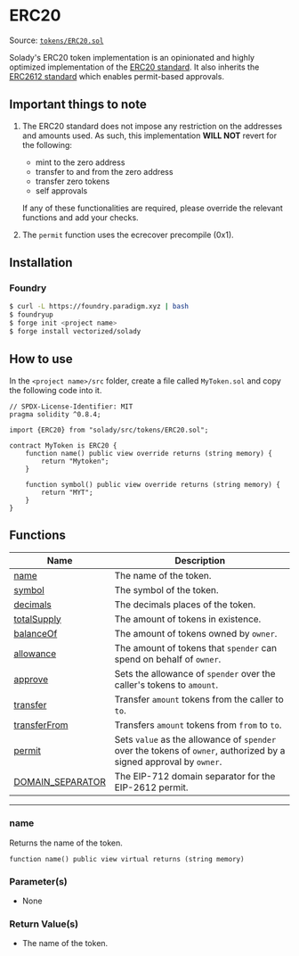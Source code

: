 # ERC20

Source: [`tokens/ERC20.sol`](https://github.com/Vectorized/solady/blob/main/src/tokens/ERC20.sol)

Solady's ERC20 token implementation is an opinionated and highly optimized implementation of the [ERC20 standard](https://eips.ethereum.org/EIPS/eip-20). It also inherits the [ERC2612 standard](https://eips.ethereum.org/EIPS/eip-2612) which enables permit-based approvals.

## Important things to note

1. The ERC20 standard does not impose any restriction on the addresses and amounts used. As such, this implementation **WILL NOT** revert for the following:

    - mint to the zero address
    - transfer to and from the zero address
    - transfer zero tokens
    - self approvals

    If any of these functionalities are required, please override the relevant functions and add your checks.

2. The `permit` function uses the ecrecover precompile (0x1).

## Installation

### Foundry

```bash
$ curl -L https://foundry.paradigm.xyz | bash
$ foundryup
$ forge init <project name>
$ forge install vectorized/solady
```

## How to use

In the `<project name>/src` folder, create a file called `MyToken.sol` and copy the following code into it.

```
// SPDX-License-Identifier: MIT
pragma solidity ^0.8.4;

import {ERC20} from "solady/src/tokens/ERC20.sol";

contract MyToken is ERC20 {
    function name() public view override returns (string memory) {
        return "Mytoken";
    }

    function symbol() public view override returns (string memory) {
        return "MYT";
    }
}
```

## Functions

| Name                                  | Description                                                                                                        |
| ------------------------------------- | ------------------------------------------------------------------------------------------------------------------ |
| [name](#name)                         | The name of the token.                                                                                             |
| [symbol](#symbol)                     | The symbol of the token.                                                                                           |
| [decimals](#decimals)                 | The decimals places of the token.                                                                                  |
| [totalSupply](#totalsupply)           | The amount of tokens in existence.                                                                                 |
| [balanceOf](#balanceof)               | The amount of tokens owned by `owner`.                                                                             |
| [allowance](#allowance)               | The amount of tokens that `spender` can spend on behalf of `owner`.                                                |
| [approve](#approve)                   | Sets the allowance of `spender` over the caller's tokens to `amount`.                                              |
| [transfer](#transfer)                 | Transfer `amount` tokens from the caller to `to`.                                                                  |
| [transferFrom](#transferfrom)         | Transfers `amount` tokens from `from` to `to`.                                                                     |
| [permit](#permit)                     | Sets `value` as the allowance of `spender` over the tokens of `owner`, authorized by a signed approval by `owner`. |
| [DOMAIN_SEPARATOR](#domain_seperator) | The EIP-712 domain separator for the EIP-2612 permit.                                                              |

---

### name

Returns the name of the token.

```solidity
function name() public view virtual returns (string memory)
```

### Parameter(s)

- None

### Return Value(s)

- The name of the token.
